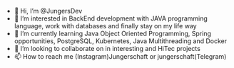 - 👋 Hi, I’m @JungersDev
- 👀 I’m interested in BackEnd development with JAVA programming language, work with databases and finally stay on my life way
- 🌱 I’m currently learning Java Object Oriented Programming, Spring opportunities, PostgreSQL, Kubernetes, Java Multithreading and Docker
- 💞️ I’m looking to collaborate on in interesting and HiTec projects
- 📫 How to reach me (Instagram)Jungerschaft or jungerschaft(Telegram) 

<!---
JungersDev/JungersDev is a ✨ special ✨ repository because its `README.md` (this file) appears on your GitHub profile.
You can click the Preview link to take a look at your changes.
--->
